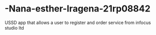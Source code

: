 # -Nana-esther-Iragena-21rp08842
USSD app that allows a user to register and order service from infocus studio ltd
